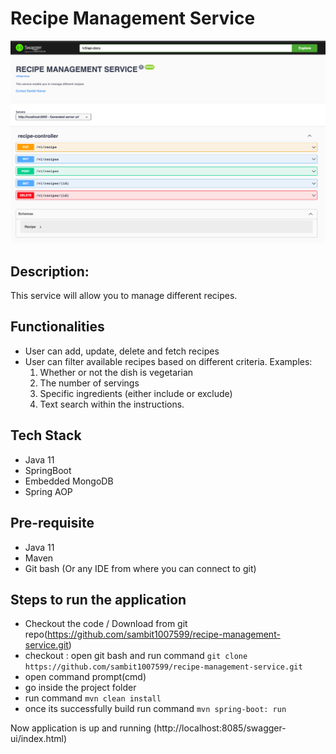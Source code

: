# Recipe Management Service

![img.png](images/overview.png)

## Description:

This service will allow you to manage different recipes.

## Functionalities

- User can add, update, delete and fetch recipes
- User can filter available recipes based on different criteria. Examples:
    1. Whether or not the dish is vegetarian
    2. The number of servings
    3. Specific ingredients (either include or exclude)
    4. Text search within the instructions.

## Tech Stack

- Java 11
- SpringBoot
- Embedded MongoDB
- Spring AOP

## Pre-requisite

- Java 11
- Maven
- Git bash (Or any IDE from where you can connect to git)

## Steps to run the application

- Checkout the code / Download from git repo(https://github.com/sambit1007599/recipe-management-service.git)
- checkout : open git bash and run command `git clone https://github.com/sambit1007599/recipe-management-service.git`
- open command prompt(cmd)
- go inside the project folder
- run command `mvn clean install`
- once its successfully build run command `mvn spring-boot: run`

Now application is up and running (http://localhost:8085/swagger-ui/index.html)